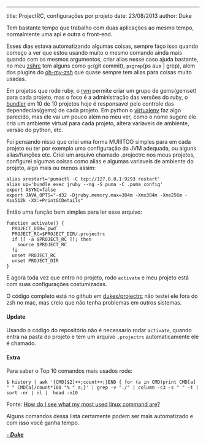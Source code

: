 ---
title: ProjectRC, configurações por projeto
date: 23/08/2013
author: Duke

Tem bastante tempo que trabalho com duas aplicações ao mesmo tempo, normalmente uma api e outra o front-end.

Esses dias estava automatizando algumas coisas, sempre faço isso quando começo a ver que estou usando muito o mesmo comando ainda mais quando com os mesmos argumentos, criar alias nesse caso ajuda bastante, no meu [zshrc](https://github.com/dukex/oh-my-zsh/blob/master/zshrc) tem alguns como ```gc```(git commit), ```psgrep```(ps aux | grep), alem dos plugins do [oh-my-zsh](https://github.com/dukex/oh-my-zsh/tree/master/plugins) que quase sempre tem alias para coisas muito usadas.

Em projetos que rode ruby, o [rvm](https://rvm.io/) permite criar um grupo de gems(gemset) para cada projeto, mas o foco é a administração das versões do ruby, o [bundler](http://bundler.io/) em 10 de 10 projetos hoje é responsavel pelo controle das dependecias(gems) de cada projeto. Em python o [virtualenv](https://pypi.python.org/pypi/virtualenv) faz algo parecido, mas ele vai um pouco além no meu ver, como o nome sugere ele cria um ambiente virtual para cada projeto, altera variaveis de ambiente, versão do python, etc.

Foi pensando nisso que criei uma forma MUIIITOO simples para em cada projeto eu ter por exemplo uma configuração da JVM adequada, ou alguns alias/funções etc. Criei um arquivo chamado .projectrc nos meus projetos, configurei algumas coisas como alias e algumas variaveis de ambiente do projeto, algo mais ou menos assim:

<pre><code class="bash">alias xrestart='pumactl -C tcp://127.0.0.1:9293 restart'
alias up='bundle exec jruby --ng -S puma -C .puma_config'
export ASYNC=false
export JAVA_OPTS="-d32 -Djruby.memory.max=384m -Xmx384m -Xms256m -Xss512k -XX:+PrintGCDetails"</code></pre>

Então uma função bem simples para ler esse arquivo:

<pre><code class="bash">function activate() {
  PROJECT_DIR=`pwd`
  PROJECT_RC=$PROJECT_DIR/.projectrc
  if [[ -a $PROJECT_RC ]]; then
    source $PROJECT_RC
  fi
  unset PROJECT_RC
  unset PROJECT_DIR
}</code></pre>

E agora toda vez que entro no projeto, rodo ```activate``` e meu projeto está com suas configurações costumizadas.

O código completo está no github em [dukex/projectrc](https://github.com/dukex/projectrc) não testei ele fora do zsh no mac, mas creio que não tenha problemas em outros sistemas.

#### Update

Usando o código do repositório não é necessario rodar ```activate```, quando entra na pasta do projeto e tem um arquivo ```.projectrc``` automaticamente ele é chamado.


#### Extra

Para saber o Top 10 comandos mais usados rode:

<pre><code class="bash">$ history | awk '{CMD[$2]++;count++;}END { for (a in CMD)print CMD[a] " " CMD[a]/count*100 "% " a;}' | grep -v "./" | column -c3 -s " " -t | sort -nr | nl |  head -n10</code></pre>
Fonte: [How do I see what my most used linux command are?](http://superuser.com/a/250230)

Alguns comandos dessa lista certamente podem ser mais automatizado e com isso você ganha tempo.

***<a href="https://plus.google.com/109270548417191996419?rel=author">- Duke</a>***
